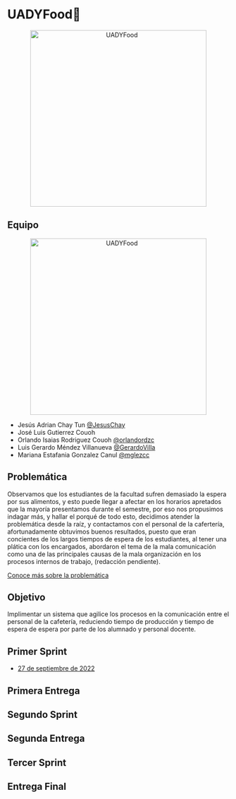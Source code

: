 # UADYFood🍔

<p align="center">
<img src="https://i.postimg.cc/MZVY2bm1/Rojo-y-Amarillo-Hot-Cake-Restaurantes-Reapertura-Comercial-Cartel-Horizontal.png" height='400' weight='800' alt="UADYFood"/>
</p>

## Equipo
<p align="center">
<img src="https://i.postimg.cc/mkmkf5Xb/Turquesa-y-Blanco-Inteligente-Corporativo-Medios-y-Publicaciones-Actualizaciones-Semanales-de-Equipo.png" height='400' weight='711.111' alt="UADYFood"/>
</p>

* Jesús Adrian Chay Tun [@JesusChay](https://github.com/JesusChay)
* José Luis Gutierrez Couoh []()
* Orlando Isaias Rodriguez Couoh [@orlandordzc](https://github.com/orlandordzc)
* Luis Gerardo Méndez Villanueva [@GerardoVilla](https://github.com/GerardoVillla)
* Mariana Estafania Gonzalez Canul [@mglezcc](https://github.com/mglezcc/mglezcc)

## Problemática
Observamos que los estudiantes de la facultad sufren demasiado la espera por sus alimentos, y esto puede llegar a afectar en los horarios apretados que la mayoría presentamos durante el semestre, por eso nos propusimos indagar más, y hallar el porqué de todo esto, decidimos atender la problemática desde la raíz, y contactamos con el personal de la cafertería, afortunadamente obtuvimos buenos resultados, puesto que eran concientes de los largos tiempos de espera de los estudiantes, al tener una plática con los encargados, abordaron el tema de la mala comunicación como una de las principales causas de la mala organización en los procesos internos de trabajo, (redacción pendiente).

[Conoce más sobre la problemática](https://www.youtube.com/watch?v=O0u9QQ_I5sQ&ab_channel=FamousLam%C3%ADa)


## Objetivo
Implimentar un sistema que agilice los procesos en la comunicación entre el personal de la cafetería, reduciendo tiempo de producción y tiempo de espera de espera por parte de los alumnado y personal docente.
## Primer Sprint
- [27 de septiembre de 2022](./Bitacoras "Click Aquí")
## Primera Entrega
## Segundo Sprint
## Segunda Entrega
## Tercer Sprint
## Entrega Final

